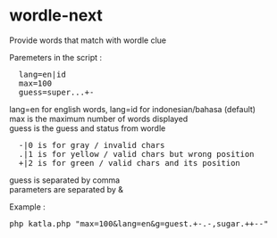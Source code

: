 # wordle-next
Provide words that match with wordle clue

Paremeters in the script :
<pre>
  lang=en|id
  max=100
  guess=super...+-
</pre>

lang=en for english words, lang=id for indonesian/bahasa (default)<br>
max is the maximum number of words displayed<br>
guess is the guess and status from wordle<br>
<pre>
  -|0 is for gray / invalid chars
  .|1 is for yellow / valid chars but wrong position
  +|2 is for green / valid chars and its position
</pre>

guess is separated by comma<br>
parameters are separated by &<br>

Example :
<pre>
php katla.php "max=100&lang=en&g=guest.+-.-,sugar.++--"
</pre>
